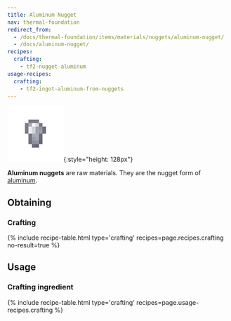 ```yaml
---
title: Aluminum Nugget
nav: thermal-foundation
redirect_from:
  - /docs/thermal-foundation/items/materials/nuggets/aluminum-nugget/
  - /docs/aluminum-nugget/
recipes:
  crafting:
    - tf2-nugget-aluminum
usage-recipes:
  crafting:
    - tf2-ingot-aluminum-from-nuggets
---
```


![Aluminum nugget](/assets/images/thermal-foundation/nugget-aluminum.png){:style="height: 128px"}


**Aluminum nuggets** are raw materials. They are the nugget form of
[aluminum](/docs/thermal-foundation/aluminum-ingot/).


Obtaining
---------

### Crafting
{% include recipe-table.html type='crafting' recipes=page.recipes.crafting no-result=true %}


Usage
-----

### Crafting ingredient
{% include recipe-table.html type='crafting' recipes=page.usage-recipes.crafting %}
